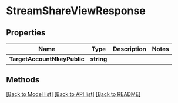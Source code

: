 # StreamShareViewResponse

## Properties

Name | Type | Description | Notes
------------ | ------------- | ------------- | -------------
**TargetAccountNkeyPublic** | **string** |  | 

## Methods


[[Back to Model list]](../README.md#documentation-for-models) [[Back to API list]](../README.md#documentation-for-api-endpoints) [[Back to README]](../README.md)


